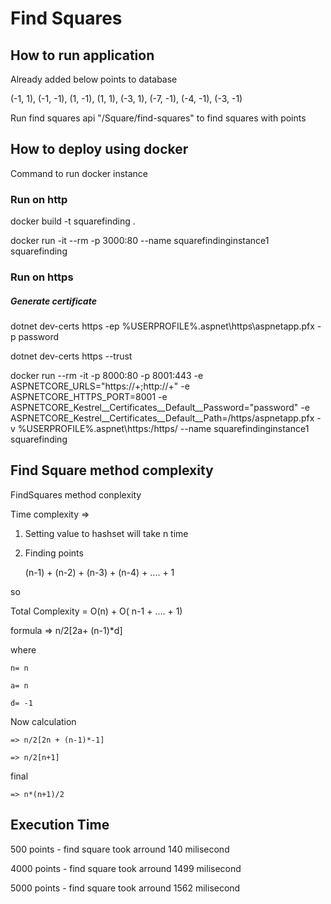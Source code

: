 
# Find Squares

## How to run application

Already added below points to database

(-1, 1), (-1, -1), (1, -1), (1, 1), (-3, 1), (-7, -1), (-4, -1), (-3, -1)

Run find squares api "/Square/find-squares" to find squares with points


## How to deploy using docker

Command to run docker instance


### Run on http
docker build -t squarefinding .

docker run -it --rm -p 3000:80 --name squarefindinginstance1 squarefinding


### Run on https

##### Generate certificate
dotnet dev-certs https -ep %USERPROFILE%\.aspnet\https\aspnetapp.pfx -p password

dotnet dev-certs https --trust

docker run --rm -it -p 8000:80 -p 8001:443 -e ASPNETCORE_URLS="https://+;http://+" -e ASPNETCORE_HTTPS_PORT=8001 -e ASPNETCORE_Kestrel__Certificates__Default__Password="password" -e ASPNETCORE_Kestrel__Certificates__Default__Path=/https/aspnetapp.pfx -v %USERPROFILE%\.aspnet\https:/https/ --name squarefindinginstance1 squarefinding


## Find Square method complexity

FindSquares method conplexity

Time complexity => 

1. Setting value to hashset will take n time 

2. Finding points

	(n-1) + (n-2) + (n-3) + (n-4) + .... + 1

so

Total Complexity = O(n) + O( n-1 + .... + 1)

formula => n/2[2a+ (n-1)*d]

where

	n= n

	a= n

	d= -1

Now calculation

	=> n/2[2n + (n-1)*-1]

	=> n/2[n+1]

final

	=> n*(n+1)/2

## Execution Time

500 points - find square took arround 140 milisecond

4000 points - find square took arround 1499 milisecond

5000 points - find square took arround 1562 milisecond
